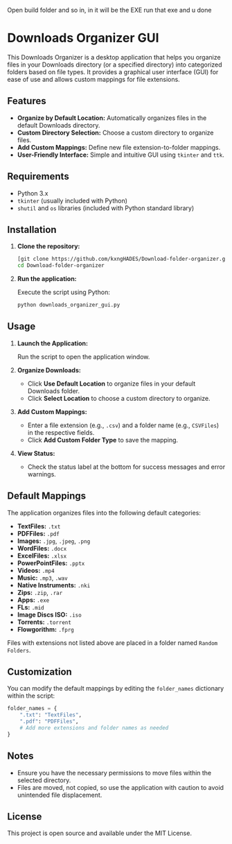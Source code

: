 Open build folder and so in, in it will be the EXE run that exe and u done

# Downloads Organizer GUI

This Downloads Organizer is a desktop application that helps you organize files in your Downloads directory (or a specified directory) into categorized folders based on file types. It provides a graphical user interface (GUI) for ease of use and allows custom mappings for file extensions.

## Features

- **Organize by Default Location:** Automatically organizes files in the default Downloads directory.
- **Custom Directory Selection:** Choose a custom directory to organize files.
- **Add Custom Mappings:** Define new file extension-to-folder mappings.
- **User-Friendly Interface:** Simple and intuitive GUI using `tkinter` and `ttk`.

## Requirements

- Python 3.x
- `tkinter` (usually included with Python)
- `shutil` and `os` libraries (included with Python standard library)

## Installation

1. **Clone the repository:**

   ```bash
   [git clone https://github.com/kxngHADES/Download-folder-organizer.git]
   cd Download-folder-organizer
   ```

2. **Run the application:**

   Execute the script using Python:

   ```bash
   python downloads_organizer_gui.py
   ```

## Usage

1. **Launch the Application:**

   Run the script to open the application window.

2. **Organize Downloads:**

   - Click **Use Default Location** to organize files in your default Downloads folder.
   - Click **Select Location** to choose a custom directory to organize.

3. **Add Custom Mappings:**

   - Enter a file extension (e.g., `.csv`) and a folder name (e.g., `CSVFiles`) in the respective fields.
   - Click **Add Custom Folder Type** to save the mapping.

4. **View Status:**

   - Check the status label at the bottom for success messages and error warnings.

## Default Mappings

The application organizes files into the following default categories:

- **TextFiles:** `.txt`
- **PDFFiles:** `.pdf`
- **Images:** `.jpg`, `.jpeg`, `.png`
- **WordFiles:** `.docx`
- **ExcelFiles:** `.xlsx`
- **PowerPointFiles:** `.pptx`
- **Videos:** `.mp4`
- **Music:** `.mp3`, `.wav`
- **Native Instruments:** `.nki`
- **Zips:** `.zip`, `.rar`
- **Apps:** `.exe`
- **FLs:** `.mid`
- **Image Discs ISO:** `.iso`
- **Torrents:** `.torrent`
- **Flowgorithm:** `.fprg`

Files with extensions not listed above are placed in a folder named `Random Folders`.

## Customization

You can modify the default mappings by editing the `folder_names` dictionary within the script:

```python
folder_names = {
    ".txt": "TextFiles",
    ".pdf": "PDFFiles",
    # Add more extensions and folder names as needed
}
```

## Notes

- Ensure you have the necessary permissions to move files within the selected directory.
- Files are moved, not copied, so use the application with caution to avoid unintended file displacement.

## License

This project is open source and available under the MIT License.
